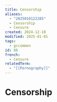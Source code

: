 ```yaml
---
title: Censorship
aliases:
  - "2025010122285"
  - Censorship
  - Censure
created: 2024-12-18
modified: 2025-01-01
tags:
  - gccommon
id: 66 
french:
  - Censure
relatedTerm:
  - "[[Pornography]]"
---
```

# Censorship

